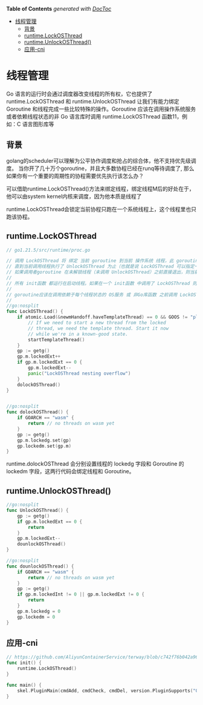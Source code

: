 <!-- START doctoc generated TOC please keep comment here to allow auto update -->
<!-- DON'T EDIT THIS SECTION, INSTEAD RE-RUN doctoc TO UPDATE -->
**Table of Contents**  *generated with [DocToc](https://github.com/thlorenz/doctoc)*

- [线程管理](#%E7%BA%BF%E7%A8%8B%E7%AE%A1%E7%90%86)
  - [背景](#%E8%83%8C%E6%99%AF)
  - [runtime.LockOSThread](#runtimelockosthread)
  - [runtime.UnlockOSThread()](#runtimeunlockosthread)
  - [应用-cni](#%E5%BA%94%E7%94%A8-cni)

<!-- END doctoc generated TOC please keep comment here to allow auto update -->

# 线程管理

Go 语言的运行时会通过调度器改变线程的所有权，它也提供了 runtime.LockOSThread 和 runtime.UnlockOSThread 让我们有能力绑定 Goroutine 和线程完成一些比较特殊的操作。Goroutine 应该在调用操作系统服务或者依赖线程状态的非 Go 语言库时调用 runtime.LockOSThread 函数11，例如：C 语言图形库等

## 背景

golang的scheduler可以理解为公平协作调度和抢占的综合体，他不支持优先级调度。
当你开了几十万个goroutine，并且大多数协程已经在runq等待调度了, 那么如果你有一个重要的周期性的协程需要优先执行该怎么办？


可以借助runtime.LockOSThread()方法来绑定线程，绑定线程M后的好处在于，他可以由system kernel内核来调度，因为他本质是线程了


runtime.LockOSThread会锁定当前协程只跑在一个系统线程上，这个线程里也只跑该协程。


## runtime.LockOSThread 

```go
// go1.21.5/src/runtime/proc.go

// 调用 LockOSThread 将 绑定 当前 goroutine 到当前 操作系统 线程，此 goroutine 将始终在此线程执行，其它 goroutine 则无法在此线程中得到执行，
// 直到当前调用线程执行了 UnlockOSThread 为止（也就是说 LockOSThread 可以指定一个goroutine 独占 一个系统线程）；
// 如果调用者goroutine 在未解锁线程（未调用 UnlockOSThread）之前直接退出，则当前线程将直接被终止（也就是说线程被直接销毁）。
//
// 所有 init函数 都运行在启动线程。如果在一个 init函数 中调用了 LockOSThread 则导致 main 函数被执行在当前线程
//
// goroutine应该在调用依赖于每个线程状态的 OS服务 或 非Go库函数 之前调用 LockOSThread。
//
//go:nosplit
func LockOSThread() {
	if atomic.Load(&newmHandoff.haveTemplateThread) == 0 && GOOS != "plan9" {
		// If we need to start a new thread from the locked
		// thread, we need the template thread. Start it now
		// while we're in a known-good state.
		startTemplateThread()
	}
	gp := getg()
	gp.m.lockedExt++
	if gp.m.lockedExt == 0 {
		gp.m.lockedExt--
		panic("LockOSThread nesting overflow")
	}
	dolockOSThread()
}


//go:nosplit
func dolockOSThread() {
	if GOARCH == "wasm" {
		return // no threads on wasm yet
	}
	gp := getg()
	gp.m.lockedg.set(gp)
	gp.lockedm.set(gp.m)
}

```

runtime.dolockOSThread 会分别设置线程的 lockedg 字段和 Goroutine 的 lockedm 字段，这两行代码会绑定线程和 Goroutine。


## runtime.UnlockOSThread()

```go
//go:nosplit
func UnlockOSThread() {
	gp := getg()
	if gp.m.lockedExt == 0 {
		return
	}
	gp.m.lockedExt--
	dounlockOSThread()
}

//go:nosplit
func dounlockOSThread() {
	if GOARCH == "wasm" {
		return // no threads on wasm yet
	}
	gp := getg()
	if gp.m.lockedInt != 0 || gp.m.lockedExt != 0 {
		return
	}
	gp.m.lockedg = 0
	gp.lockedm = 0
}
```


## 应用-cni

```go
// https://github.com/AliyunContainerService/terway/blob/c742f76b042a96949aadc8bd4610a2fb5aa0fead/plugin/terway/cni.go
func init() {
	runtime.LockOSThread()
}

func main() {
	skel.PluginMain(cmdAdd, cmdCheck, cmdDel, version.PluginSupports("0.3.0", "0.3.1", "0.4.0", "1.0.0"), bv.BuildString("terway"))
}
```



